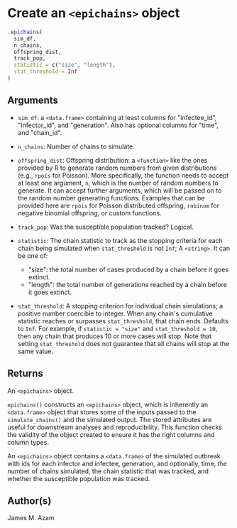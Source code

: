 # Create an `<epichains>` object

```r
.epichains(
  sim_df,
  n_chains,
  offspring_dist,
  track_pop,
  statistic = c("size", "length"),
  stat_threshold = Inf
)
```

## Arguments

- `sim_df`: a `<data.frame>` containing at least columns for "infectee_id", "infector_id", and "generation". Also has optional columns for "time", and "chain_id".
- `n_chains`: Number of chains to simulate.
- `offspring_dist`: Offspring distribution: a `<function>` like the ones provided by R to generate random numbers from given distributions (e.g., `rpois` for Poisson). More specifically, the function needs to accept at least one argument, `n`, which is the number of random numbers to generate. It can accept further arguments, which will be passed on to the random number generating functions. Examples that can be provided here are `rpois` for Poisson distributed offspring, `rnbinom` for negative binomial offspring, or custom functions.
- `track_pop`: Was the susceptible population tracked? Logical.
- `statistic`: The chain statistic to track as the stopping criteria for each chain being simulated when `stat_threshold` is not `Inf`; A `<string>`. It can be one of:
    
     * "size": the total number of cases produced by a chain before it goes extinct.
     * "length": the total number of generations reached by a chain before it goes extinct.
- `stat_threshold`: A stopping criterion for individual chain simulations; a positive number coercible to integer. When any chain's cumulative statistic reaches or surpasses `stat_threshold`, that chain ends. Defaults to `Inf`. For example, if `statistic = "size"` and `stat_threshold = 10`, then any chain that produces 10 or more cases will stop. Note that setting `stat_threshold` does not guarantee that all chains will stop at the same value.

## Returns

An `<epichains>` object.

`epichains()` constructs an `<epichains>` object, which is inherently an `<data.frame>` object that stores some of the inputs passed to the `simulate_chains()` and the simulated output. The stored attributes are useful for downstream analyses and reproducibility. This function checks the validity of the object created to ensure it has the right columns and column types.

An `<epichains>` object contains a `<data.frame>` of the simulated outbreak with ids for each infector and infectee, generation, and optionally, time, the number of chains simulated, the chain statistic that was tracked, and whether the susceptible population was tracked.

## Author(s)

James M. Azam
